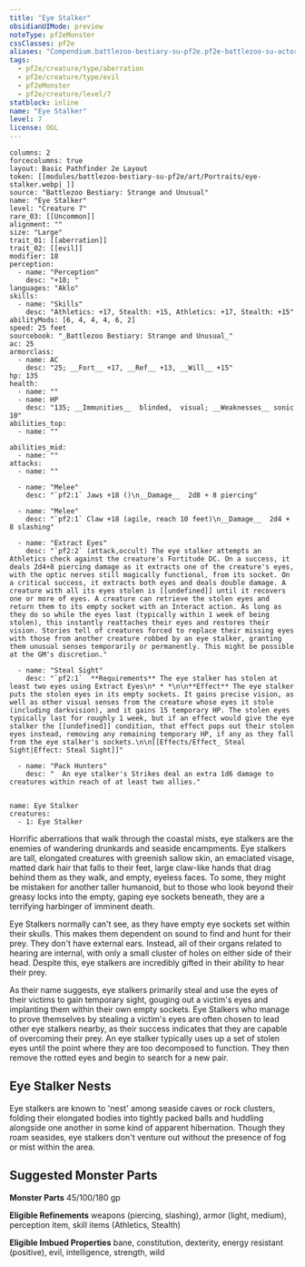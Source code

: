 ```yaml
---
title: "Eye Stalker"
obsidianUIMode: preview
noteType: pf2eMonster
cssClasses: pf2e
aliases: "Compendium.battlezoo-bestiary-su-pf2e.pf2e-battlezoo-su-actors.Actor.j1YCo8IzPL2srJGj" 
tags:
  - pf2e/creature/type/aberration
  - pf2e/creature/type/evil
  - pf2eMonster
  - pf2e/creature/level/7
statblock: inline
name: "Eye Stalker"
level: 7
license: OGL
---
```


```statblock
columns: 2
forcecolumns: true
layout: Basic Pathfinder 2e Layout
token: [[modules/battlezoo-bestiary-su-pf2e/art/Portraits/eye-stalker.webp| ]]
source: "Battlezoo Bestiary: Strange and Unusual"
name: "Eye Stalker"
level: "Creature 7"
rare_03: [[Uncommon]]
alignment: ""
size: "Large"
trait_01: [[aberration]]
trait_02: [[evil]]
modifier: 18
perception:
  - name: "Perception"
    desc: "+18; "
languages: "Aklo"
skills:
  - name: "Skills"
    desc: "Athletics: +17, Stealth: +15, Athletics: +17, Stealth: +15"
abilityMods: [6, 4, 4, 4, 6, 2]
speed: 25 feet
sourcebook: "_Battlezoo Bestiary: Strange and Unusual_"
ac: 25
armorclass:
  - name: AC
    desc: "25; __Fort__ +17, __Ref__ +13, __Will__ +15"
hp: 135
health:
  - name: ""
  - name: HP
    desc: "135; __Immunities__  blinded,  visual; __Weaknesses__ sonic 10"
abilities_top:
  - name: ""

abilities_mid:
  - name: ""
attacks:
  - name: ""

  - name: "Melee"
    desc: "`pf2:1` Jaws +18 ()\n__Damage__  2d8 + 8 piercing"

  - name: "Melee"
    desc: "`pf2:1` Claw +18 (agile, reach 10 feet)\n__Damage__  2d4 + 8 slashing"

  - name: "Extract Eyes"
    desc: "`pf2:2` (attack,occult) The eye stalker attempts an Athletics check against the creature's Fortitude DC. On a success, it deals 2d4+8 piercing damage as it extracts one of the creature's eyes, with the optic nerves still magically functional, from its socket. On a critical success, it extracts both eyes and deals double damage. A creature with all its eyes stolen is [[undefined]] until it recovers one or more of eyes. A creature can retrieve the stolen eyes and return them to its empty socket with an Interact action. As long as they do so while the eyes last (typically within 1 week of being stolen), this instantly reattaches their eyes and restores their vision. Stories tell of creatures forced to replace their missing eyes with those from another creature robbed by an eye stalker, granting them unusual senses temporarily or permanently. This might be possible at the GM's discretion."

  - name: "Steal Sight"
    desc: "`pf2:1`  **Requirements** The eye stalker has stolen at least two eyes using Extract Eyes\n* * *\n\n**Effect** The eye stalker puts the stolen eyes in its empty sockets. It gains precise vision, as well as other visual senses from the creature whose eyes it stole (including darkvision), and it gains 15 temporary HP. The stolen eyes typically last for roughly 1 week, but if an effect would give the eye stalker the [[undefined]] condition, that effect pops out their stolen eyes instead, removing any remaining temporary HP, if any as they fall from the eye stalker's sockets.\n\n[[Effects/Effect_ Steal Sight|Effect: Steal Sight]]"

  - name: "Pack Hunters"
    desc: "  An eye stalker's Strikes deal an extra 1d6 damage to creatures within reach of at least two allies."
 
```

```encounter-table
name: Eye Stalker
creatures:
  - 1: Eye Stalker
```



Horrific aberrations that walk through the coastal mists, eye stalkers are the enemies of wandering drunkards and seaside encampments. Eye stalkers are tall, elongated creatures with greenish sallow skin, an emaciated visage, matted dark hair that falls to their feet, large claw-like hands that drag behind them as they walk, and empty, eyeless faces. To some, they might be mistaken for another taller humanoid, but to those who look beyond their greasy locks into the empty, gaping eye sockets beneath, they are a terrifying harbinger of imminent death.

Eye Stalkers normally can't see, as they have empty eye sockets set within their skulls. This makes them dependent on sound to find and hunt for their prey. They don't have external ears. Instead, all of their organs related to hearing are internal, with only a small cluster of holes on either side of their head. Despite this, eye stalkers are incredibly gifted in their ability to hear their prey.

As their name suggests, eye stalkers primarily steal and use the eyes of their victims to gain temporary sight, gouging out a victim's eyes and implanting them within their own empty sockets. Eye Stalkers who manage to prove themselves by stealing a victim's eyes are often chosen to lead other eye stalkers nearby, as their success indicates that they are capable of overcoming their prey. An eye stalker typically uses up a set of stolen eyes until the point where they are too decomposed to function. They then remove the rotted eyes and begin to search for a new pair.

## Eye Stalker Nests

Eye stalkers are known to 'nest' among seaside caves or rock clusters, folding their elongated bodies into tightly packed balls and huddling alongside one another in some kind of apparent hibernation. Though they roam seasides, eye stalkers don't venture out without the presence of fog or mist within the area.

## Suggested Monster Parts

**Monster Parts** 45/100/180 gp

**Eligible Refinements** weapons (piercing, slashing), armor (light, medium), perception item, skill items (Athletics, Stealth)

**Eligible Imbued Properties** bane, constitution, dexterity, energy resistant (positive), evil, intelligence, strength, wild
